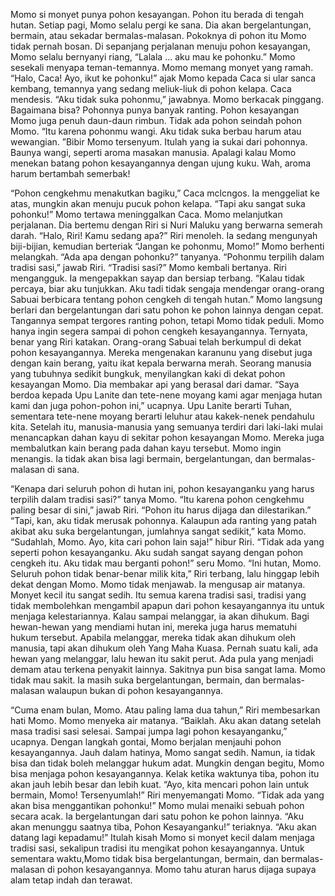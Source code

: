 Momo si monyet punya pohon kesayangan. Pohon itu berada di tengah hutan. Setiap pagi, Momo selalu pergi ke sana. Dia akan bergelantungan, bermain, atau sekadar bermalas-malasan. Pokoknya
di pohon itu Momo tidak pernah bosan.
Di sepanjang perjalanan menuju pohon kesayangan, Momo selalu bernyanyi riang, “Lalala ... aku mau ke pohonku.”
Momo sesekali menyapa teman-temannya. Momo memang monyet yang ramah.
“Halo, Caca! Ayo, ikut ke pohonku!” ajak Momo kepada Caca si ular sanca kembang, temannya yang sedang meliuk-liuk di pohon kelapa.
Caca mendesis. “Aku tidak suka pohonmu,” jawabnya.
Momo berkacak pinggang. Bagaimana bisa? Pohonnya punya banyak ranting. Pohon kesayangan Momo juga penuh daun-daun rimbun. Tidak ada pohon seindah pohon Momo.
“Itu karena pohonmu wangi. Aku tidak suka berbau harum atau wewangian. ”Bibir Momo tersenyum. Itulah yang ia sukai dari pohonnya. Baunya wangi, seperti aroma masakan manusia. Apalagi kalau Momo menekan batang pohon kesayangannya dengan ujung kuku. Wah, aroma harum bertambah semerbak!

“Pohon cengkehmu menakutkan bagiku,” Caca mclcngos.
Ia menggeliat ke atas, mungkin akan menuju pucuk pohon kelapa. “Tapi aku sangat suka pohonku!” Momo tertawa meninggalkan Caca. Momo melanjutkan perjalanan. Dia bertemu dengan Riri si Nuri
Maluku yang berwarna semerah darah. “Halo, Riri! Kamu sedang apa?”
Riri menoleh. Ia sedang mengunyah biji-bijian, kemudian berteriak “Jangan ke pohonmu, Momo!”
Momo berhenti melangkah. “Ada apa dengan pohonku?” tanyanya. “Pohonmu terpilih dalam tradisi sasi,” jawab Riri.
“Tradisi sasi?” Momo kembali bertanya.
Riri mengangguk. Ia mengepakkan sayap dan bersiap terbang. “Kalau tidak percaya, biar aku tunjukkan. Aku tadi tidak sengaja mendengar orang-orang Sabuai berbicara tentang pohon cengkeh di tengah hutan.” Momo langsung berlari dan bergelantungan dari satu pohon ke pohon lainnya dengan cepat. Tangannya sempat tergores ranting pohon, tetapi Momo tidak peduli. Momo hanya ingin segera sampai di pohon
cengkeh kesayangannya.
Ternyata, benar yang Riri katakan. Orang-orang Sabuai telah berkumpul di dekat pohon kesayangannya. Mereka mengenakan karanunu yang disebut juga dengan kain berang, yaitu ikat kepala berwarna merah. Seorang manusia yang tubuhnya sedikit bungkuk, menyilangkan kaki di dekat pohon kesayangan Momo. Dia membakar api yang berasal
dari damar.
“Saya berdoa kepada Upu Lanite dan tete-nene moyang kami agar menjaga hutan kami dan juga pohon-pohon ini,” ucapnya. Upu Lanite berarti Tuhan, sementara tete-nene moyang berarti leluhur atau kakek-nenek pendahulu kita.
Setelah itu, manusia-manusia yang semuanya terdiri dari laki-laki mulai menancapkan dahan kayu di sekitar pohon kesayangan Momo. Mereka juga membalutkan kain berang pada dahan kayu tersebut. Momo ingin menangis. Ia tidak akan bisa lagi bermain, bergelantungan, dan bermalas-malasan di sana.

“Kenapa dari seluruh pohon di hutan ini, pohon kesayanganku yang harus terpilih dalam tradisi sasi?” tanya Momo.
“Itu karena pohon cengkehmu paling besar di sini,” jawab Riri. “Pohon itu harus dijaga dan dilestarikan.”
“Tapi, kan, aku tidak merusak pohonnya. Kalaupun ada ranting yang patah akibat aku suka bergelantungan, jumlahnya sangat sedikit,” kata Momo.
“Sudahlah, Momo. Ayo, kita cari pohon lain saja!” hibur Riri.
“Tidak ada yang seperti pohon kesayanganku. Aku sudah sangat sayang dengan pohon cengkeh itu. Aku tidak mau berganti pohon!” seru Momo.
“Ini hutan, Momo. Seluruh pohon tidak benar-benar milik kita,” Riri terbang, lalu hinggap lebih dekat dengan Momo.
Momo tidak menjawab. Ia mengusap air matanya. Monyet kecil itu sangat sedih. Itu semua karena tradisi sasi, tradisi yang tidak membolehkan mengambil apapun dari pohon kesayangannya itu untuk menjaga kelestariannya. Kalau sampai melanggar, ia akan dihukum.
Bagi hewan-hewan yang mendiami hutan ini, mereka juga harus mematuhi hukum tersebut. Apabila melanggar, mereka tidak akan dihukum oleh manusia, tapi akan dihukum oleh Yang Maha Kuasa.
Pernah suatu kali, ada hewan yang melanggar, lalu hewan itu sakit perut. Ada pula yang menjadi demam atau terkena penyakit lainnya. Sakitnya pun
bisa sangat lama. Momo tidak mau sakit. Ia masih suka bergelantungan, bermain, dan bermalas-malasan walaupun bukan di pohon kesayangannya.

“Cuma enam bulan, Momo. Atau paling lama dua tahun,” Riri membesarkan hati Momo.
Momo menyeka air matanya. “Baiklah.
Aku akan datang setelah masa tradisi sasi selesai. Sampai jumpa lagi pohon kesayanganku,” ucapnya. Dengan langkah gontai, Momo berjalan menjauhi pohon kesayangannya. Jauh dalam hatinya, Momo sangat sedih. Namun, ia tidak bisa dan tidak boleh melanggar hukum adat. Mungkin dengan begitu, Momo bisa menjaga pohon kesayangannya. Kelak ketika waktunya tiba, pohon itu akan jauh lebih besar dan lebih kuat.
“Ayo, kita mencari pohon lain untuk bermain, Momo! Tersenyumlah!” Riri menyemangati Momo.
“Tidak ada yang akan bisa menggantikan pohonku!” Momo mulai menaiki sebuah pohon secara acak. Ia bergelantungan dari satu pohon ke pohon lainnya. “Aku akan menunggu saatnya tiba, Pohon Kesayanganku!” teriaknya. “Aku akan datang lagi
kepadamu!”
Itulah kisah Momo si monyet kecil dalam menjaga tradisi sasi, sekalipun tradisi itu mengikat
pohon kesayangannya. Untuk sementara waktu,Momo tidak bisa bergelantungan, bermain, dan bermalas-malasan di pohon kesayangannya. Momo tahu aturan
harus dijaga supaya alam tetap indah dan terawat.
